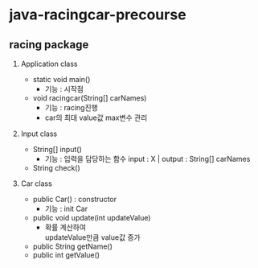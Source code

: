 # java-racingcar-precourse

## racing package
1. Application class
    + static void main()
        + 기능 : 시작점
    + void racingcar(String[] carNames)
        + 기능 : racing진행
        + car의 최대 value값 max변수 관리

2. Input class
    + String[] input()
        + 기능 : 입력을 담당하는 함수
          input : X | output : String[] carNames
    + String check()

3. Car class
    + public Car() : constructor
        + 기능 : init Car
    + public void update(int updateValue)
        + 확률 계산하여  
          updateValue만큼 value값 증가
    + public String getName()
    + public int getValue()
